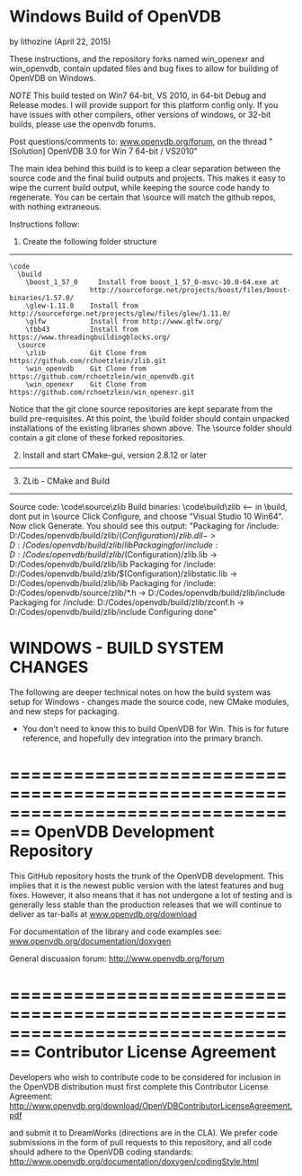 
Windows Build of OpenVDB 
================================================================================
by lithozine (April 22, 2015)

These instructions, and the repository forks named win_openexr and win_openvdb, 
contain updated files and bug fixes to allow for building of OpenVDB on Windows.

*NOTE*
This build tested on Win7 64-bit, VS 2010, in 64-bit Debug and Release modes.
I will provide support for this platform config only. If you have issues with other compilers,
other versions of windows, or 32-bit builds, please use the openvdb forums.

Post questions/comments to:
  www.openvdb.org/forum, on the thread "[Solution] OpenVDB 3.0 for Win 7 64-bit / VS2010"

The main idea behind this build is to keep a clear separation between 
the source code and the final build outputs and projects. This makes it easy to 
wipe the current build output, while keeping the source code handy to regenerate.
You can be certain that \source will match the github repos, with nothing extraneous.

Instructions follow:

1) Create the following folder structure
----------------------------------------
```
\code	
  \build
    \boost_1_57_0	  Install from boost_1_57_0-msvc-10.0-64.exe at
                    http://sourceforge.net/projects/boost/files/boost-binaries/1.57.0/
    \glew-1.11.0    Install from http://sourceforge.net/projects/glew/files/glew/1.11.0/
    \glfw           Install from http://www.glfw.org/	
    \tbb43          Install from https://www.threadingbuildingblocks.org/
  \source
    \zlib           Git Clone from https://github.com/rchoetzlein/zlib.git
    \win_openvdb    Git Clone from https://github.com/rchoetzlein/win_openvdb.git
    \win_openexr    Git Clone from https://github.com/rchoetzlein/win_openexr.git
```
Notice that the git clone source repositories are kept separate from the build pre-requisites.
At this point, the \build folder should contain unpacked installations of the existing libraries shown above.
The \source folder should contain a git clone of these forked repositories.

2) Install and start CMake-gui, version 2.8.12 or later
----------------------------------------

3) ZLib - CMake and Build
----------------------------------------
Source code: \code\source\zlib
Build binaries: \code\build\zlib   <-- in \build, dont put in \source
Click Configure, and choose "Visual Studio 10 Win64". Now click Generate.
You should see this output:
"Packaging for /include: D:/Codes/openvdb/build/zlib/$(Configuration)/zlib.dll -> D:/Codes/openvdb/build/zlib/lib
Packaging for /include: D:/Codes/openvdb/build/zlib/$(Configuration)/zlib.lib -> D:/Codes/openvdb/build/zlib/lib
Packaging for /include: D:/Codes/openvdb/build/zlib/$(Configuration)/zlibstatic.lib -> D:/Codes/openvdb/build/zlib/lib
Packaging for /include: D:/Codes/openvdb/source/zlib/*.h -> D:/Codes/openvdb/build/zlib/include
Packaging for /include: D:/Codes/openvdb/build/zlib/zconf.h -> D:/Codes/openvdb/build/zlib/include
Configuring done"


WINDOWS - BUILD SYSTEM CHANGES
================================================================================
The following are deeper technical notes on how the build system was
setup for Windows - changes made the source code, new CMake modules, and
new steps for packaging.
* You don't need to know this to build OpenVDB for Win. This is for future reference,
  and hopefully dev integration into the primary branch.







================================================================================
                          OpenVDB Development Repository
================================================================================

This GitHub repository hosts the trunk of the OpenVDB development. This implies
that it is the newest public version with the latest features and bug fixes.
However, it also means that it has not undergone a lot of testing and is
generally less stable than  the production releases that we will continue to
deliver as tar-balls at www.openvdb.org/download

For documentation of the library and code examples see:
www.openvdb.org/documentation/doxygen

General discussion forum:
http://www.openvdb.org/forum


================================================================================
                           Contributor License Agreement
================================================================================

Developers who wish to contribute code to be considered for inclusion in the
OpenVDB distribution must first complete this Contributor License Agreement:
http://www.openvdb.org/download/OpenVDBContributorLicenseAgreement.pdf

and submit it to DreamWorks (directions are in the CLA). We prefer code
submissions in the form of pull requests to this repository, and all code
should adhere to the OpenVDB coding standards:
http://www.openvdb.org/documentation/doxygen/codingStyle.html

